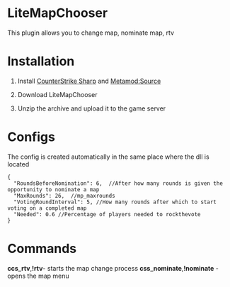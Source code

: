 # LiteMapChooser
This plugin allows you to change map, nominate map, rtv

# Installation
1. Install [CounterStrike Sharp](https://github.com/roflmuffin/CounterStrikeSharp) and [Metamod:Source](https://www.sourcemm.net/downloads.php/?branch=master)

2. Download LiteMapChooser

3. Unzip the archive and upload it to the game server

# Configs
The config is created automatically in the same place where the dll is located
```
{
  "RoundsBeforeNomination": 6,	//After how many rounds is given the opportunity to nominate a map
  "MaxRounds": 26,	//mp_maxrounds
  "VotingRoundInterval": 5,	//How many rounds after which to start voting on a completed map
  "Needed": 0.6 //Percentage of players needed to rockthevote
}
```

# Commands
**ccs_rtv**,**!rtv**- starts the map change process
**css_nominate**,**!nominate** - opens the map menu
